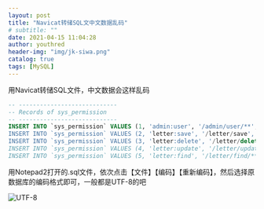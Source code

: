 ```yaml
---
layout: post
title: "Navicat转储SQL文中文数据乱码"
# subtitle: ""
date: 2021-04-15 11:04:28
author: youthred
header-img: "img/jk-siwa.png"
catalog: true
tags: [MySQL]
---
```


用Navicat转储SQL文件，中文数据会这样乱码

``` sql
-- ----------------------------
-- Records of sys_permission
-- ----------------------------
INSERT INTO `sys_permission` VALUES (1, 'admin:user', '/admin/user/**', '瀵圭敤鎴风殑鎵€鏈夋搷浣?);
INSERT INTO `sys_permission` VALUES (2, 'letter:save', '/letter/save', '娣诲姞letter');
INSERT INTO `sys_permission` VALUES (3, 'letter:delete', '/letter/delete/*', '鍒犻櫎letter');
INSERT INTO `sys_permission` VALUES (4, 'letter:update', '/letter/update/*', '鏇存柊letter');
INSERT INTO `sys_permission` VALUES (5, 'letter:find', '/letter/find/**', '鏌ユ壘letter锛屽寘鎷?find/{id}锛?find/pages锛岀瓑');
```

用Notepad2打开的.sql文件，依次点击【文件】【编码】【重新编码】，然后选择原数据库的编码格式即可，一般都是UTF-8的吧

![UTF-8](https://wx3.sinaimg.cn/large/005Ii7rngy1gcgyjj9x5oj30ad0ahmxb.jpg)